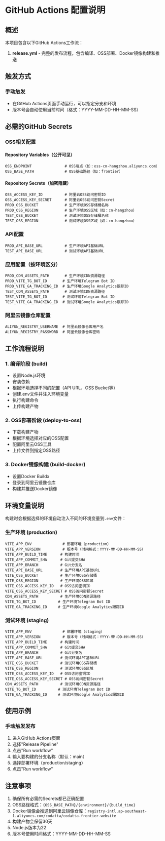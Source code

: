 # GitHub Actions 配置说明

## 概述

本项目包含以下GitHub Actions工作流：

1. **release.yml** - 完整的发布流程，包含编译、OSS部署、Docker镜像构建和推送

## 触发方式

### 手动触发

- 在GitHub Actions页面手动运行，可以指定分支和环境
- 版本号会自动使用当前时间（格式：YYYY-MM-DD-HH-MM-SS）

## 必需的GitHub Secrets

### OSS相关配置

#### Repository Variables（公开可见）

```
OSS_ENDPOINT               # OSS端点（如：oss-cn-hangzhou.aliyuncs.com）
OSS_BASE_PATH              # OSS基础路径（如：frontier）
```

#### Repository Secrets（加密隐藏）

```
OSS_ACCESS_KEY_ID          # 阿里云OSS访问密钥ID
OSS_ACCESS_KEY_SECRET      # 阿里云OSS访问密钥Secret
PROD_OSS_BUCKET            # 生产环境OSS存储桶名称
PROD_OSS_REGION            # 生产环境OSS区域（如：cn-hangzhou）
TEST_OSS_BUCKET            # 测试环境OSS存储桶名称
TEST_OSS_REGION            # 测试环境OSS区域（如：cn-hangzhou）
```

### API配置

```
PROD_API_BASE_URL          # 生产环境API基础URL
TEST_API_BASE_URL          # 测试环境API基础URL
```

### 应用配置（按环境区分）

```
PROD_CDN_ASSETS_PATH       # 生产环境CDN资源路径
PROD_VITE_TG_BOT_ID       # 生产环境Telegram Bot ID
PROD_VITE_GA_TRACKING_ID  # 生产环境Google Analytics跟踪ID
TEST_CDN_ASSETS_PATH       # 测试环境CDN资源路径
TEST_VITE_TG_BOT_ID       # 测试环境Telegram Bot ID
TEST_VITE_GA_TRACKING_ID  # 测试环境Google Analytics跟踪ID
```

### 阿里云镜像仓库配置

```
ALIYUN_REGISTRY_USERNAME  # 阿里云镜像仓库用户名
ALIYUN_REGISTRY_PASSWORD  # 阿里云镜像仓库密码
```

## 工作流程说明

### 1. 编译阶段 (build)

- 设置Node.js环境
- 安装依赖
- 根据环境选择不同的配置（API URL、OSS Bucket等）
- 创建.env文件并注入环境变量
- 执行构建命令
- 上传构建产物

### 2. OSS部署阶段 (deploy-to-oss)

- 下载构建产物
- 根据环境选择对应的OSS配置
- 配置阿里云OSS工具
- 上传文件到指定OSS路径

### 3. Docker镜像构建 (build-docker)

- 设置Docker Buildx
- 登录到阿里云镜像仓库
- 构建并推送Docker镜像

## 环境变量说明

构建时会根据选择的环境自动注入不同的环境变量到`.env`文件：

### 生产环境 (production)

```
VITE_APP_ENV              # 部署环境（production）
VITE_APP_VERSION          # 版本号（时间格式：YYYY-MM-DD-HH-MM-SS）
VITE_APP_BUILD_TIME      # 构建时间
VITE_APP_COMMIT_SHA      # Git提交SHA
VITE_APP_BRANCH          # Git分支名
VITE_API_BASE_URL        # 生产环境API基础URL
VITE_OSS_BUCKET          # 生产环境OSS存储桶
VITE_OSS_REGION          # 生产环境OSS区域
VITE_OSS_ACCESS_KEY_ID   # OSS访问密钥ID
VITE_OSS_ACCESS_KEY_SECRET # OSS访问密钥Secret
CDN_ASSETS_PATH          # 生产环境CDN资源路径
VITE_TG_BOT_ID          # 生产环境Telegram Bot ID
VITE_GA_TRACKING_ID     # 生产环境Google Analytics跟踪ID
```

### 测试环境 (staging)

```
VITE_APP_ENV              # 部署环境（staging）
VITE_APP_VERSION          # 版本号（时间格式：YYYY-MM-DD-HH-MM-SS）
VITE_APP_BUILD_TIME      # 构建时间
VITE_APP_COMMIT_SHA      # Git提交SHA
VITE_APP_BRANCH          # Git分支名
VITE_API_BASE_URL        # 测试环境API基础URL
VITE_OSS_BUCKET          # 测试环境OSS存储桶
VITE_OSS_REGION          # 测试环境OSS区域
VITE_OSS_ACCESS_KEY_ID   # OSS访问密钥ID
VITE_OSS_ACCESS_KEY_SECRET # OSS访问密钥Secret
CDN_ASSETS_PATH          # 测试环境CDN资源路径
VITE_TG_BOT_ID          # 测试环境Telegram Bot ID
VITE_GA_TRACKING_ID     # 测试环境Google Analytics跟踪ID
```

## 使用示例

### 手动触发发布

1. 进入GitHub Actions页面
2. 选择"Release Pipeline"
3. 点击"Run workflow"
4. 输入要构建的分支名称（默认：main）
5. 选择部署环境（production/staging）
6. 点击"Run workflow"

## 注意事项

1. 确保所有必需的Secrets都已正确配置
2. OSS路径格式：`{OSS_BASE_PATH}/{environment}/{build_time}`
3. Docker镜像会推送到阿里云镜像仓库：`registry-intl.ap-southeast-1.aliyuncs.com/codatta/codatta-frontier-website`
4. 构建产物会保留30天
5. Node.js版本为22
6. 版本号使用时间格式：YYYY-MM-DD-HH-MM-SS

